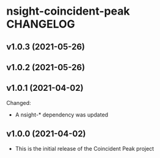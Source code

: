 # nsight-coincident-peak CHANGELOG

## v1.0.3 (2021-05-26)

## v1.0.2 (2021-05-26)

## v1.0.1 (2021-04-02)

Changed:

- A nsight-\* dependency was updated

## v1.0.0 (2021-04-02)

- This is the initial release of the Coincident Peak project
